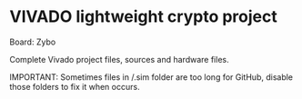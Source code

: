 # VIVADO lightweight crypto project

Board: Zybo

Complete Vivado project files, sources and hardware files.

IMPORTANT: Sometimes files in  /<project>.sim folder are too long for GitHub, disable those folders to fix it when occurs.
